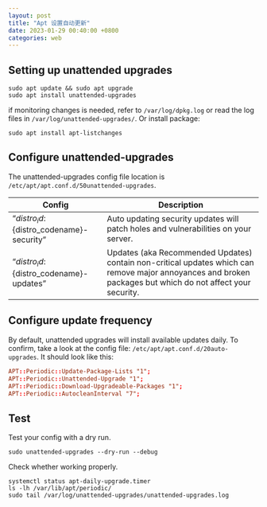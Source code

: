 ```yaml
---
layout: post
title: "Apt 设置自动更新"
date: 2023-01-29 00:40:00 +0800
categories: web
---
```


## Setting up unattended upgrades

```shell
sudo apt update && sudo apt upgrade
sudo apt install unattended-upgrades
```

if monitoring changes is needed, refer to `/var/log/dpkg.log` or read the log files in `/var/log/unattended-upgrades/`. Or install package:

```shell
sudo apt install apt-listchanges
```



## Configure unattended-upgrades

The unattended-upgrades config file location is `/etc/apt/apt.conf.d/50unattended-upgrades`.

| Config | Description |
---|---
|“${distro_id}:${distro_codename}-security”| Auto updating security updates will patch holes and vulnerabilities on your server.|
|“${distro_id}:${distro_codename}-updates”| Updates (aka Recommended Updates) contain non-critical updates which can remove major annoyances and broken packages but which do not affect your security.|



## Configure update frequency

By default, unattended upgrades will install available updates daily. To confirm, take a look at the config file: `/etc/apt/apt.conf.d/20auto-upgrades`. It should look like this:

```conf
APT::Periodic::Update-Package-Lists "1";
APT::Periodic::Unattended-Upgrade "1";
APT::Periodic::Download-Upgradeable-Packages "1";
APT::Periodic::AutocleanInterval "7";
```



## Test

Test your config with a dry run.

```shell
sudo unattended-upgrades --dry-run --debug
```

Check whether working properly.

```shell
systemctl status apt-daily-upgrade.timer
ls -lh /var/lib/apt/periodic/
sudo tail /var/log/unattended-upgrades/unattended-upgrades.log
```

